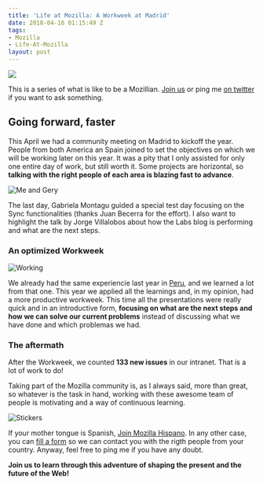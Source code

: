 ```yaml
---
title: 'Life at Mozilla: A Workweek at Madrid'
date: 2018-04-16 01:15:49 Z
tags:
- Mozilla
- Life-At-Mozilla
layout: post
---
```


![](http://cl.ly/image/3w2o1U1B0A3C/team.jpg)

This is a series of what is like to be a Mozillian. [Join us](http://mozilla-hispano.org/participa) or ping me [on twitter](http://twitter.com/fjaguero) if you want to ask something.

## Going forward, faster

This April we had a community meeting on Madrid to kickoff the year. People from both America an Spain joined to set the objectives on which we will be working later on this year. It was a pity that I only assisted for only one entire day of work, but still worth it. Some projects are horizontal, so **talking with the right people of each area is blazing fast to advance**.

![Me and Gery](http://f.cl.ly/items/0o3V0l1S2T1M3N3f3K0e/gery-fjaguero.jpg)

The last day, Gabriela Montagu guided a special test day focusing on the Sync functionalities (thanks Juan Becerra for the effort). I also want to highlight the talk by Jorge Villalobos about how the Labs blog is performing and what are the next steps. 

### An optimized Workweek

![Working](http://cl.ly/image/1m2k2r3q2P3x/all-workweek.jpg)

We already had the same experiencie last year in [Peru](/life-at-mozilla-a-workweek-at-peru/), and we learned a lot from that one. This year we applied all the learnings and, in my opinion, had a more productive workweek. This time all the presentations were really quick and in an introductive form, **focusing on what are the next steps and how we can solve our current problems** instead of discussing what we have done and which problemas we had.

### The aftermath

After the Workweek, we counted **133 new issues** in our intranet. That is a lot of work to do!

Taking part of the Mozilla community is, as I always said, more than great, so whatever is the task in hand, working with these awesome team of people is motivating and a way of continuous learning.

![Stickers](http://cl.ly/image/2a0F2K0o2y1E/stickers.jpg)

If your mother tongue is Spanish, [Join Mozilla Hispano](http://mozilla-hispano.org/participa). In any other case, you can [fill a form](http://www.mozilla.org/en-US/contribute/) so we can contact you with the rigth people from your country. Anyway, feel free to ping me if you have any doubt.

**Join us to learn through this adventure of shaping the present and the future of the Web!**
